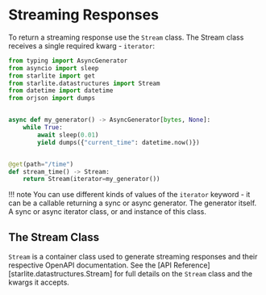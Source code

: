 # Streaming Responses

To return a streaming response use the `Stream` class. The Stream class receives a single required kwarg - `iterator`:

```python
from typing import AsyncGenerator
from asyncio import sleep
from starlite import get
from starlite.datastructures import Stream
from datetime import datetime
from orjson import dumps


async def my_generator() -> AsyncGenerator[bytes, None]:
    while True:
        await sleep(0.01)
        yield dumps({"current_time": datetime.now()})


@get(path="/time")
def stream_time() -> Stream:
    return Stream(iterator=my_generator())
```

!!! note
    You can use different kinds of values of the `iterator` keyword - it can be a callable returning a sync or async
    generator. The generator itself. A sync or async iterator class, or and instance of this class.

## The Stream Class

`Stream` is a container class used to generate streaming responses and their respective OpenAPI documentation.
See the [API Reference][starlite.datastructures.Stream] for full details on the `Stream` class and the kwargs it accepts.
